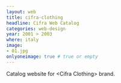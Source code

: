 ```yaml
---
layout: web
title: cifra-clothing
headline: Cifra Web Catalog
categories: web-design
year: 2001 > 2003
where: italy
image:
- 01.jpg
onlyoneimage: true # true or empty
---
```

Catalog website for &lt;Cifra Clothing&gt; brand.
